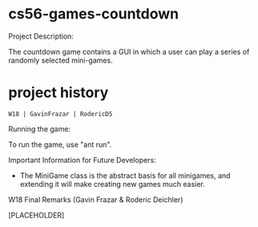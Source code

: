 # cs56-games-countdown

Project Description:

The countdown game contains a GUI in which a user can play a series of randomly selected mini-games.

project history
===============
```
W18 | GavinFrazar | RodericD5
```

Running the game:

To run the game, use "ant run".

Important Information for Future Developers:

* The MiniGame class is the abstract basis for all minigames, and extending it will make creating new games much easier.
 
W18 Final Remarks (Gavin Frazar & Roderic Deichler)

[PLACEHOLDER]
